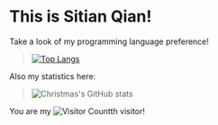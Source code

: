 # This is Sitian Qian!

Take a look of my programming language preference!
> [![Top Langs](https://github-readme-stats.vercel.app/api/top-langs/?username=DickyChant)](https://github.com/Christmas/github-readme-stats)

Also my statistics here:
> ![Christmas's GitHub stats](https://github-readme-stats.vercel.app/api?username=DickyChant&show_icons=true&theme=tokyonight)

You are my ![Visitor Count](https://profile-counter.glitch.me/DickyChant/count.svg)th visitor!


